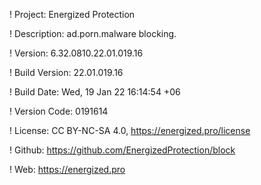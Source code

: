 ! Project: Energized Protection

! Description: ad.porn.malware blocking.

! Version: 6.32.0810.22.01.019.16

! Build Version: 22.01.019.16

! Build Date: Wed, 19 Jan 22 16:14:54 +06

! Version Code: 0191614

! License: CC BY-NC-SA 4.0, https://energized.pro/license

! Github: https://github.com/EnergizedProtection/block

! Web: https://energized.pro
